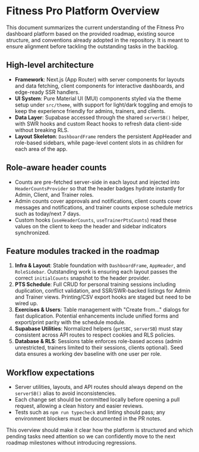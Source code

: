 # Fitness Pro Platform Overview

This document summarizes the current understanding of the Fitness Pro dashboard platform
based on the provided roadmap, existing source structure, and conventions already adopted
in the repository. It is meant to ensure alignment before tackling the outstanding tasks in
the backlog.

## High-level architecture

- **Framework**: Next.js (App Router) with server components for layouts and data
  fetching, client components for interactive dashboards, and edge-ready SSR handlers.
- **UI System**: Pure Material UI (MUI) components styled via the theme setup under
  `src/theme`, with support for light/dark toggling and emojis to keep the experience
  friendly for admins, trainers, and clients.
- **Data Layer**: Supabase accessed through the shared `serverSB()` helper, with SWR
  hooks and custom React hooks to refresh data client-side without breaking RLS.
- **Layout Skeleton**: `DashboardFrame` renders the persistent AppHeader and role-based
  sidebars, while page-level content slots in as children for each area of the app.

## Role-aware header counts

- Counts are pre-fetched server-side in each layout and injected into
  `HeaderCountsProvider` so that the header badges hydrate instantly for Admin, Client,
  and Trainer roles.
- Admin counts cover approvals and notifications, client counts cover messages and
  notifications, and trainer counts expose schedule metrics such as today/next 7 days.
- Custom hooks (`useHeaderCounts`, `useTrainerPtsCounts`) read these values on the client
  to keep the header and sidebar indicators synchronized.

## Feature modules tracked in the roadmap

1. **Infra & Layout**: Stable foundation with `DashboardFrame`, `AppHeader`, and
   `RoleSidebar`. Outstanding work is ensuring each layout passes the correct
   `initialCounts` snapshot to the header provider.
2. **PTS Schedule**: Full CRUD for personal training sessions including duplication,
   conflict validation, and SSR/SWR-backed listings for Admin and Trainer views.
   Printing/CSV export hooks are staged but need to be wired up.
3. **Exercises & Users**: Table management with "Create from…" dialogs for fast
   duplication. Potential enhancements include unified forms and export/print parity with
   the schedule module.
4. **Supabase Utilities**: Normalized helpers (`getSBC`, `serverSB`) must stay consistent
   across API routes to respect cookies and RLS policies.
5. **Database & RLS**: Sessions table enforces role-based access (admin unrestricted,
   trainers limited to their sessions, clients optional). Seed data ensures a working dev
   baseline with one user per role.

## Workflow expectations

- Server utilities, layouts, and API routes should always depend on the `serverSB()`
  alias to avoid inconsistencies.
- Each change set should be committed locally before opening a pull request, allowing a
  clean history and easier reviews.
- Tests such as `npm run typecheck` and linting should pass; any environment blockers must
  be documented in the PR notes.

This overview should make it clear how the platform is structured and which pending tasks
need attention so we can confidently move to the next roadmap milestones without
introducing regressions.
